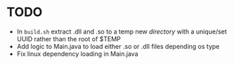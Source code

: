 # TODO
- In `build.sh` extract .dll and .so to a temp new *directory* with a unique/set UUID rather than the root of $TEMP
- Add logic to Main.java to load either .so or .dll files depending os type
- Fix linux dependency loading in Main.java